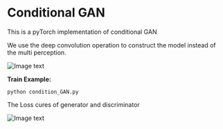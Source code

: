 # Conditional GAN
This is a pyTorch implementation of conditional GAN 

We use the deep convolution operation to construct the model instead of the multi perception.

![Image text](https://github.com/CNHNLP/cGAN/tree/master/png/9_450.png)



**Train Example:**

`python condition_GAN.py`

The Loss cures of generator and discriminator

![Image text](https://github.com/CNHNLP/cGAN/tree/master/png/Loss.png)



